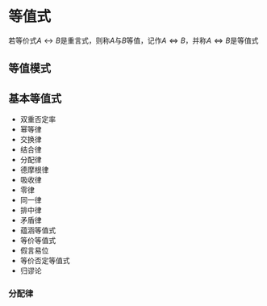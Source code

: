 # 等值式
若等价式$A\leftrightarrow B$是重言式，则称$A$与$B$等值，记作$A\Leftrightarrow B$，并称$A\Leftrightarrow B$是等值式

## 等值模式

## 基本等值式
+ 双重否定率
+ 幂等律
+ 交换律
+ 结合律
+ 分配律
+ 德摩根律      
+ 吸收律
+ 零律
+ 同一律
+ 排中律
+ 矛盾律
+ 蕴涵等值式
+ 等价等值式
+ 假言易位
+ 等价否定等值式
+ 归谬论

### 分配律

